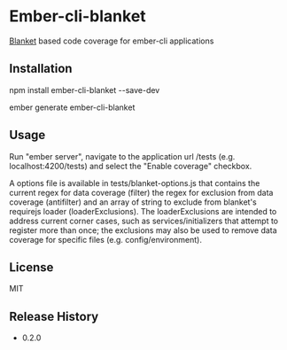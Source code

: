 Ember-cli-blanket
=========

[Blanket](http://blanketjs.org/) based code coverage for ember-cli applications

## Installation

  npm install ember-cli-blanket --save-dev

  ember generate ember-cli-blanket

## Usage

  Run "ember server", navigate to the application url /tests (e.g. localhost:4200/tests) and select the "Enable coverage" checkbox.
  
  A options file is available in tests/blanket-options.js that contains the current regex for data coverage (filter) the regex for exclusion from data coverage (antifilter) and an array of string to exclude from blanket's requirejs loader (loaderExclusions).  The loaderExclusions are intended to address current corner cases, such as services/initializers that attempt to register more than once; the exclusions may also be used to remove data coverage for specific files (e.g. config/environment).

## License

MIT

## Release History

* 0.2.0
